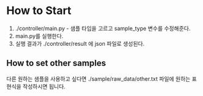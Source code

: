 # How to Start

1. ./controller/main.py -  샘플 타입을 고르고 sample_type 변수를 수정해준다.
2. main.py를 실행한다.
3. 실행 결과가 ./controller/result 에 json 파일로 생성된다.


## How to set other samples

다른 원하는 샘플을 사용하고 싶다면 ./sample/raw_data/other.txt 파일에 원하는 표현식을 작성하시면 됩니다.